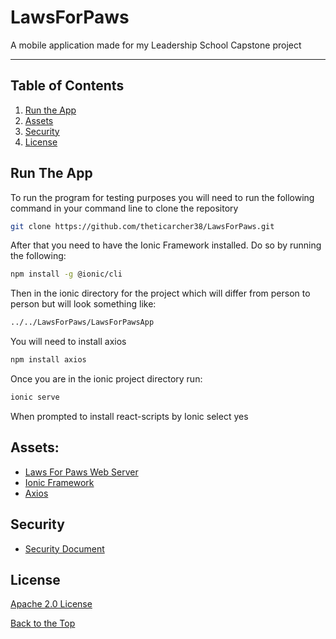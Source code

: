 # LawsForPaws

A mobile application made for my Leadership School Capstone project

___

## Table of Contents

1. [Run the App][1]
2. [Assets][2]
3. [Security][3]
4. [License][4]

## Run The App

To run the program for testing purposes you will need to run the following command in your command line to clone the repository

```bash
git clone https://github.com/theticarcher38/LawsForPaws.git
```

After that you need to have the Ionic Framework installed. Do so by running the following:

```bash
npm install -g @ionic/cli
```

Then in the ionic directory for the project which will differ from person to person but will look something like:

```bash
../../LawsForPaws/LawsForPawsApp
```

You will need to install axios

```bash
npm install axios
```

Once you are in the ionic project directory run:

```bash
ionic serve
```

When prompted to install react-scripts by Ionic select yes

## Assets:

* [Laws For Paws Web Server][5]
* [Ionic Framework][6]
* [Axios][7]

## Security

* [Security Document][8]

## License

[Apache 2.0 License][9]




[Back to the Top][10]

[1]: <https://github.com/theticarcher38/LawsForPaws/blob/master/README.md#run-the-app> "Run The App"
[2]: <https://github.com/theticarcher38/LawsForPaws/blob/master/README.md#assets> "Assets"
[3]: <https://github.com/theticarcher38/LawsForPaws/blob/master/README.md#security> "Security"
[4]: <https://github.com/theticarcher38/LawsForPaws/blob/master/README.md#license> "License"
[5]: <https://github.com/theticarcher38/Web_Server/> "Personal Web Server"
[6]: <https://www.axios.com/> "Axios"
[7]: <https://ionicframework.com/> "Ionic Framework"
[8]: <https://github.com/theticarcher38/LawsForPaws/blob/master/SECURITY.md> "Security Document"
[9]: <https://choosealicense.com/licenses/apache-2.0/> "Apache 2.0"
[10]: <https://github.com/theticarcher38/LawsForPaws/blob/master/README.md#lawsforpaws> "Top"
